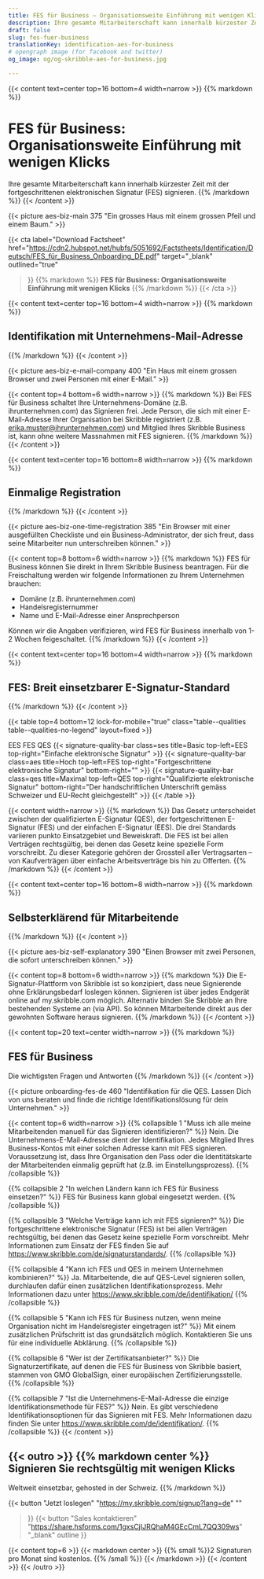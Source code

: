 ```yaml
---
title: FES für Business – Organisationsweite Einführung mit wenigen Klicks
description: Ihre gesamte Mitarbeiterschaft kann innerhalb kürzester Zeit mit der fortgeschrittenen elektronischen Signatur (FES) signieren.
draft: false
slug: fes-fuer-business
translationKey: identification-aes-for-business
# opengraph image (for facebook and twitter)
og_image: og/og-skribble-aes-for-business.jpg

---
```


{{< content text=center top=16 bottom=4 width=narrow >}}
{{% markdown %}}
# FES für Business: Organisationsweite Einführung mit wenigen Klicks
Ihre gesamte Mitarbeiterschaft kann innerhalb kürzester Zeit mit der fortgeschrittenen elektronischen Signatur (FES) signieren.
{{% /markdown %}}
{{< /content >}}

{{< picture aes-biz-main 375 "Ein grosses Haus mit einem grossen Pfeil und einem Baum." >}}

{{< cta
  label="Download Factsheet"
  href="https://cdn2.hubspot.net/hubfs/5051692/Factstheets/Identification/Deutsch/FES_für_Business_Onboarding_DE.pdf"
  target="_blank"
  outlined="true"
>}}
{{% markdown %}}
**FES für Business: Organisationsweite
Einführung mit wenigen Klicks**
{{% /markdown %}}
{{< /cta >}}

[//]: # (--------------------------------------------------------------------------------------------------------------)

{{< content text=center top=16 bottom=4 width=narrow >}}
{{% markdown %}}
## Identifikation mit Unternehmens-Mail-Adresse
{{% /markdown %}}
{{< /content >}}

{{< picture aes-biz-e-mail-company 400 "Ein Haus mit einem grossen Browser und zwei Personen mit einer E-Mail." >}}

{{< content top=4 bottom=6 width=narrow >}}
{{% markdown %}}
Bei FES für Business schaltet Ihre Unternehmens-Domäne (z.B. ihrunternehmen.com) das Signieren frei. Jede Person, die sich mit einer E-Mail-Adresse Ihrer Organisation bei Skribble registriert (z.B. erika.muster@ihrunternehmen.com) und Mitglied Ihres Skribble Business ist, kann ohne weitere Massnahmen mit FES signieren. 
{{% /markdown %}}
{{< /content >}}

[//]: # (--------------------------------------------------------------------------------------------------------------)

{{< content text=center top=16 bottom=8 width=narrow >}}
{{% markdown %}}
## Einmalige Registration
{{% /markdown %}}
{{< /content >}}

{{< picture aes-biz-one-time-registration 385 "Ein Browser mit einer ausgefüllten Checkliste und ein Business-Administrator, der sich freut, dass seine Mitarbeiter nun unterschreiben können." >}}

{{< content top=8 bottom=6 width=narrow >}}
{{% markdown %}}
FES für Business können Sie direkt in Ihrem Skribble Business beantragen. Für die Freischaltung werden wir folgende Informationen zu Ihrem Unternehmen brauchen:

- Domäne (z.B. ihrunternehmen.com)
- Handelsregisternummer
- Name und E-Mail-Adresse einer Ansprechperson

Können wir die Angaben verifizieren, wird FES für Business innerhalb von 1-2 Wochen feigeschaltet. 
{{% /markdown %}}
{{< /content >}}

[//]: # (--------------------------------------------------------------------------------------------------------------)

{{< content text=center top=16 bottom=4 width=narrow >}}
{{% markdown %}}
## FES: Breit einsetzbarer E-Signatur-Standard
{{% /markdown %}}
{{< /content >}}


{{< table top=4 bottom=12 lock-for-mobile="true" class="table--qualities table--qualities-no-legend" layout=fixed >}}
<thead>
  <tr>
    <th scope="col"></th>
    <th scope="col">EES</th>
    <th scope="col">FES</th>
    <th scope="col">QES</th>
  </tr>
</thead>
<tbody>
  <tr>
    <th scope="row"></th>
    <td class="signature-quality-bar">
      {{< signature-quality-bar
        class=ses
        title=Basic
        top-left=EES
        top-right="Einfache elektronische Signatur"
      >}}
    </td>
    <td class="signature-quality-bar">
      {{< signature-quality-bar
        class=aes
        title=Hoch
        top-left=FES
        top-right="Fortgeschrittene elektronische Signatur"
        bottom-right=""
      >}}
    </td>
    <td class="signature-quality-bar">
      {{< signature-quality-bar
        class=qes
        title=Maximal
        top-left=QES
        top-right="Qualifizierte elektronische Signatur"
        bottom-right="Der handschriftlichen Unterschrift gemäss Schweizer und EU-Recht gleichgestellt"
      >}}
    </td>
  </tr>
  <tr>
    <th scope="row"></th>
  </tr>

</tbody>
{{< /table >}}

{{< content width=narrow >}}
{{% markdown %}}
Das Gesetz unterscheidet zwischen der qualifizierten E-Signatur (QES), der fortgeschrittenen E-Signatur (FES) und der einfachen E-Signatur (EES). Die drei Standards variieren punkto Einsatzgebiet und Beweiskraft. Die FES ist bei allen Verträgen rechtsgültig, bei denen das Gesetz keine spezielle Form vorschreibt. Zu dieser Kategorie gehören der Grossteil aller Vertragsarten – von Kaufverträgen über einfache Arbeitsverträge bis hin zu Offerten. 
{{% /markdown %}}
{{< /content >}}

[//]: # (--------------------------------------------------------------------------------------------------------------)

{{< content text=center top=16 bottom=8 width=narrow >}}
{{% markdown %}}
## Selbsterklärend für Mitarbeitende
{{% /markdown %}}
{{< /content >}}

{{< picture aes-biz-self-explanatory 390 "Einen Browser mit zwei Personen, die sofort unterschreiben können." >}}

{{< content top=8 bottom=6 width=narrow >}}
{{% markdown %}}
Die E-Signatur-Plattform von Skribble ist so konzipiert, dass neue Signierende ohne Erklärungsbedarf loslegen können. Signieren ist über jedes Endgerät online auf my.skribble.com möglich. Alternativ binden Sie Skribble an Ihre bestehenden Systeme an (via API). So können Mitarbeitende direkt aus der gewohnten Software heraus signieren.
{{% /markdown %}}
{{< /content >}}


[//]: # (--------------------------------------------------------------------------------------------------------------)

{{< content top=20 text=center width=narrow >}}
{{% markdown %}}
## FES für Business
Die wichtigsten Fragen und Antworten
{{% /markdown %}}
{{< /content >}}

{{< picture onboarding-fes-de 460 "Identifikation für die QES. Lassen Dich von uns beraten und finde die richtige Identifikationslösung für dein Unternehmen." >}}

{{< content top=6 width=narrow >}}
{{% collapsible 1 "Muss ich alle meine Mitarbeitenden manuell für das Signieren identifizieren?" %}}
Nein. Die Unternehmens-E-Mail-Adresse dient der Identifikation. Jedes Mitglied Ihres Business-Kontos mit einer solchen Adresse kann mit FES signieren. Voraussetzung ist, dass Ihre Organisation den Pass oder die Identitätskarte der Mitarbeitenden einmalig geprüft hat (z.B. im Einstellungsprozess).
{{% /collapsible %}}

{{% collapsible 2 "In welchen Ländern kann ich FES für Business einsetzen?" %}}
FES für Business kann global eingesetzt werden.
{{% /collapsible %}}

{{% collapsible 3 "Welche Verträge kann ich mit FES signieren?" %}}
Die fortgeschrittene elektronische Signatur (FES) ist bei allen Verträgen rechtsgültig, bei denen das Gesetz keine spezielle Form vorschreibt. Mehr Informationen zum Einsatz der FES finden Sie auf https://www.skribble.com/de/signaturstandards/. 
{{% /collapsible %}}

{{% collapsible 4 "Kann ich FES und QES in meinem Unternehmen kombinieren?" %}}
Ja. Mitarbeitende, die auf QES-Level signieren sollen, durchlaufen dafür einen zusätzlichen Identifikationsprozess. Mehr Informationen dazu unter https://www.skribble.com/de/identifikation/
{{% /collapsible %}}

{{% collapsible 5 "Kann ich FES für Business nutzen, wenn meine Organisation nicht im Handelsregister eingetragen ist?" %}}
Mit einem zusätzlichen Prüfschritt ist das grundsätzlich möglich. Kontaktieren Sie uns für eine individuelle Abklärung.
{{% /collapsible %}}

{{% collapsible 6 "Wer ist der Zertifikatsanbieter?" %}}
Die Signaturzertifikate, auf denen die FES für Business von Skribble basiert, stammen von GMO GlobalSign, einer europäischen Zertifizierungsstelle. 
{{% /collapsible %}}

{{% collapsible 7 "Ist die Unternehmens-E-Mail-Adresse die einzige Identifikationsmethode für FES?" %}}
Nein. Es gibt verschiedene Identifikationsoptionen für das Signieren mit FES. Mehr Informationen dazu finden Sie unter https://www.skribble.com/de/identifikation/. 
{{% /collapsible %}}
{{< /content >}}


{{< outro >}}
{{% markdown center %}}
Signieren Sie rechtsgültig 
mit wenigen Klicks
---
Weltweit einsetzbar, gehosted in der Schweiz.
{{% /markdown %}}

{{< button
  "Jetzt loslegen"
  "https://my.skribble.com/signup?lang=de"
  ""
>}}
{{< button
  "Sales kontaktieren"
  "https://share.hsforms.com/1gxsCjIJRQhaM4GEcCmL7QQ309ws"
  "_blank"
  outline
>}}

{{< content top=6 >}}
{{< markdown center >}}
{{% small %}}2 Signaturen pro Monat sind kostenlos.
{{% /small %}} 
{{< /markdown >}}
{{< /content >}}
{{< /outro >}}
